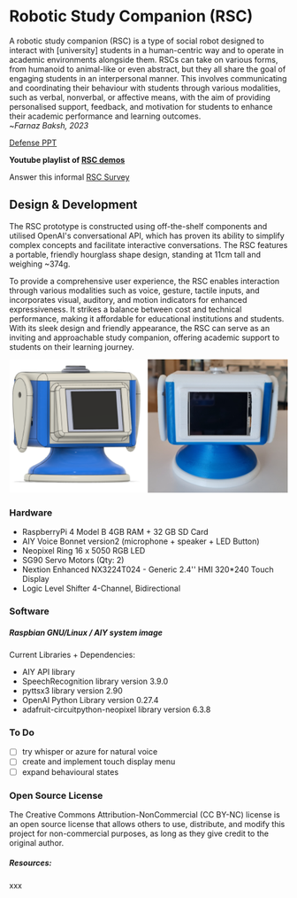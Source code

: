 # Robotic Study Companion (RSC)
A robotic study companion (RSC) is a type of social robot designed to interact with [university] students in a human-centric way and to operate in academic environments alongside them. RSCs can take on various forms, from humanoid to animal-like or even abstract, but they all share the goal of engaging students in an interpersonal manner. This involves communicating and coordinating their behaviour with students through various modalities, such as verbal, nonverbal, or affective means, with the aim of providing personalised support, feedback, and motivation for students to enhance their academic performance and learning outcomes.  
~_Farnaz Baksh, 2023_

[Defense PPT](https://docs.google.com/presentation/d/1bBWDUIlPUooCJXDMhWjwdlbGxtRz02nj1TfSVBF5hqg/edit?usp=sharing)

**Youtube playlist of [RSC demos](https://youtube.com/playlist?list=PL49qLAAzGgOxQGmKcBarU2cArTEF4M34z)**

Answer this informal [RSC Survey](https://forms.gle/rxxPeKKdKfdqFwnz9)

## Design & Development
The RSC prototype is constructed using off-the-shelf components and utilised OpenAI's conversational API, which has proven its ability to simplify complex concepts and facilitate interactive conversations. The RSC features a portable, friendly hourglass shape design, standing at 11cm tall and weighing ~374g. 

To provide a comprehensive user experience, the RSC enables interaction through various modalities such as voice, gesture, tactile inputs, and incorporates visual, auditory, and motion indicators for enhanced expressiveness. It strikes a balance between cost and technical performance, making it affordable for educational institutions and students. 
With its sleek design and friendly appearance, the RSC can serve as an inviting and approachable study companion, offering academic support to students on their learning journey.

![RSC_v4](./RSC_v4_prototype.PNG)

### Hardware 
* RaspberryPi 4 Model B 4GB RAM + 32 GB SD Card
* AIY Voice Bonnet version2 (microphone + speaker + LED Button)
* Neopixel Ring 16 x 5050 RGB LED
* SG90 Servo Motors (Qty: 2)
*  Nextion Enhanced NX3224T024 - Generic 2.4'' HMI 320*240 Touch Display
*  Logic Level Shifter 4-Channel, Bidirectional


### Software
##### Raspbian GNU/Linux / AIY system image  

Current Libraries + Dependencies:
* AIY API library
* SpeechRecognition library version 3.9.0 
* pyttsx3 library version 2.90
* OpenAI Python Library version 0.27.4
* adafruit-circuitpython-neopixel library version 6.3.8



### To Do
- [ ]  try whisper or azure for natural voice
- [ ] create and implement touch display menu
- [ ] expand behavioural states

### Open Source License  
The Creative Commons Attribution-NonCommercial (CC BY-NC) license is an open source license that allows others to use, distribute, and modify this project for non-commercial purposes, as long as they give credit to the original author. 


##### Resources:
xxx
